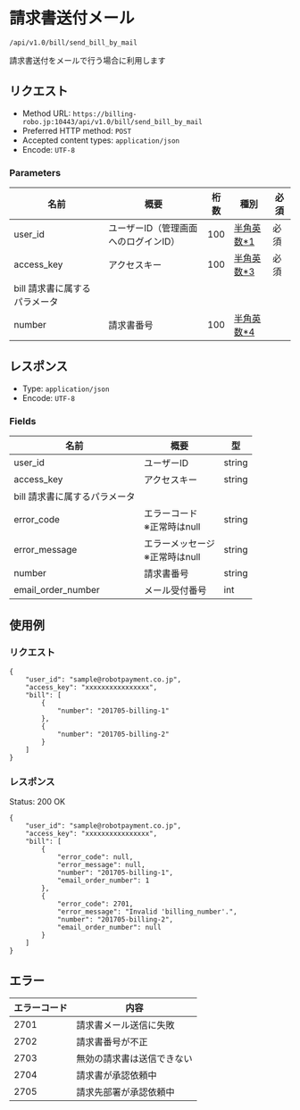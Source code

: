 # 請求書送付メール

`/api/v1.0/bill/send_bill_by_mail`

請求書送付をメールで行う場合に利用します

## リクエスト
- Method URL: `https://billing-robo.jp:10443/api/v1.0/bill/send_bill_by_mail`
- Preferred HTTP method: `POST`
- Accepted content types: `application/json`
- Encode: `UTF-8`

### Parameters

| 名前                          | 概要                                 | 桁数 | 種別                               | 必須 |
| ----------------------------- | ------------------------------------ | ---- | ---------------------------------- | ---- |
| user_id                       | ユーザーID（管理画面へのログインID） | 100  | [半角英数\*1](/README.md#種別注釈) | 必須 |
| access_key                    | アクセスキー                         | 100  | [半角英数\*3](/README.md#種別注釈) | 必須 |
| bill 請求書に属するパラメータ |                                      |      |                                    |      |
| number                        | 請求書番号                           | 100  | [半角英数\*4](/README.md#種別注釈) |      |


## レスポンス

- Type: `application/json`
- Encode: `UTF-8`

### Fields

| 名前                          | 概要                                | 型     |
| ----------------------------- | ----------------------------------- | ------ |
| user_id                       | ユーザーID                          | string |
| access_key                    | アクセスキー                        | string |
| bill 請求書に属するパラメータ |                                     |        |
| error_code                    | エラーコード <br> ※正常時はnull     | string |
| error_message                 | エラーメッセージ <br> ※正常時はnull | string |
| number                        | 請求書番号                          | string |
| email_order_number            | メール受付番号                      | int    |


## 使用例

### リクエスト

```
{
    "user_id": "sample@robotpayment.co.jp",
    "access_key": "xxxxxxxxxxxxxxxx",
    "bill": [
        {
            "number": "201705-billing-1"
        },
        {
            "number": "201705-billing-2"
        }
    ]
}
```

### レスポンス

Status: 200 OK

```
{
    "user_id": "sample@robotpayment.co.jp",
    "access_key": "xxxxxxxxxxxxxxxx",
    "bill": [
        {
            "error_code": null,
            "error_message": null,
            "number": "201705-billing-1",
            "email_order_number": 1
        },
        {
            "error_code": 2701,
            "error_message": "Invalid 'billing_number'.",
            "number": "201705-billing-2",
            "email_order_number": null
        }
    ]
}
```

## エラー

| エラーコード | 内容                       |
| ------------ | -------------------------- |
| 2701         | 請求書メール送信に失敗     |
| 2702         | 請求書番号が不正           |
| 2703         | 無効の請求書は送信できない |
| 2704         | 請求書が承認依頼中         |
| 2705         | 請求先部署が承認依頼中     |

